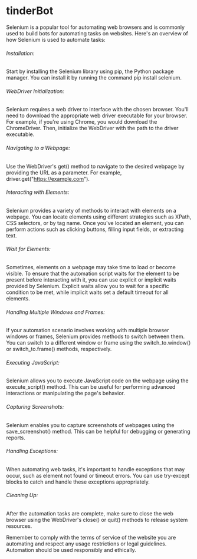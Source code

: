 # tinderBot

Selenium is a popular tool for automating web browsers and is commonly used to build bots for automating tasks on websites. Here's an overview of how Selenium is used to automate tasks:

###### Installation: 
Start by installing the Selenium library using pip, the Python package manager. You can install it by running the command pip install selenium.

###### WebDriver Initialization:
Selenium requires a web driver to interface with the chosen browser. You'll need to download the appropriate web driver executable for your browser. For example, if you're using Chrome, you would download the ChromeDriver. Then, initialize the WebDriver with the path to the driver executable.

###### Navigating to a Webpage: 
Use the WebDriver's get() method to navigate to the desired webpage by providing the URL as a parameter. For example, driver.get("https://example.com").

###### Interacting with Elements: 
Selenium provides a variety of methods to interact with elements on a webpage. You can locate elements using different strategies such as XPath, CSS selectors, or by tag name. Once you've located an element, you can perform actions such as clicking buttons, filling input fields, or extracting text.

###### Wait for Elements:
Sometimes, elements on a webpage may take time to load or become visible. To ensure that the automation script waits for the element to be present before interacting with it, you can use explicit or implicit waits provided by Selenium. Explicit waits allow you to wait for a specific condition to be met, while implicit waits set a default timeout for all elements.

###### Handling Multiple Windows and Frames: 
If your automation scenario involves working with multiple browser windows or frames, Selenium provides methods to switch between them. You can switch to a different window or frame using the switch_to.window() or switch_to.frame() methods, respectively.

###### Executing JavaScript:
Selenium allows you to execute JavaScript code on the webpage using the execute_script() method. This can be useful for performing advanced interactions or manipulating the page's behavior.

###### Capturing Screenshots:
Selenium enables you to capture screenshots of webpages using the save_screenshot() method. This can be helpful for debugging or generating reports.

###### Handling Exceptions:
When automating web tasks, it's important to handle exceptions that may occur, such as element not found or timeout errors. You can use try-except blocks to catch and handle these exceptions appropriately.

###### Cleaning Up: 
After the automation tasks are complete, make sure to close the web browser using the WebDriver's close() or quit() methods to release system resources.

Remember to comply with the terms of service of the website you are automating and respect any usage restrictions or legal guidelines. Automation should be used responsibly and ethically.
